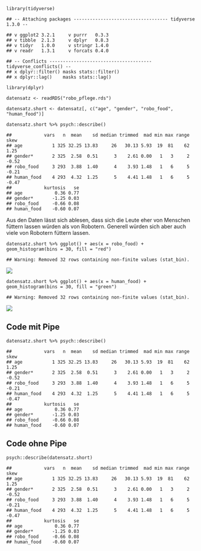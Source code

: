     library(tidyverse)

    ## -- Attaching packages ----------------------------------- tidyverse 1.3.0 --

    ## v ggplot2 3.2.1     v purrr   0.3.3
    ## v tibble  2.1.3     v dplyr   0.8.3
    ## v tidyr   1.0.0     v stringr 1.4.0
    ## v readr   1.3.1     v forcats 0.4.0

    ## -- Conflicts -------------------------------------- tidyverse_conflicts() --
    ## x dplyr::filter() masks stats::filter()
    ## x dplyr::lag()    masks stats::lag()

    library(dplyr)

    datensatz <- readRDS("robo_pflege.rds")

    datensatz.short <- datensatz[, c("age", "gender", "robo_food", "human_food")]

    datensatz.short %>% psych::describe()

    ##            vars   n  mean    sd median trimmed  mad min max range  skew
    ## age           1 325 32.25 13.83     26   30.13 5.93  19  81    62  1.25
    ## gender*       2 325  2.58  0.51      3    2.61 0.00   1   3     2 -0.52
    ## robo_food     3 293  3.88  1.40      4    3.93 1.48   1   6     5 -0.21
    ## human_food    4 293  4.32  1.25      5    4.41 1.48   1   6     5 -0.47
    ##            kurtosis   se
    ## age            0.36 0.77
    ## gender*       -1.25 0.03
    ## robo_food     -0.66 0.08
    ## human_food    -0.60 0.07

Aus den Daten lässt sich ablesen, dass sich die Leute eher von Menschen
füttern lassen würden als von Robotern. Generell würden sich aber auch
viele von Robotern füttern lassen.

    datensatz.short %>% ggplot() + aes(x = robo_food) + geom_histogram(bins = 30, fill = "red")

    ## Warning: Removed 32 rows containing non-finite values (stat_bin).

![](DS_KeverSommermann_files/figure-markdown_strict/unnamed-chunk-5-1.png)

    datensatz.short %>% ggplot() + aes(x = human_food) + geom_histogram(bins = 30, fill = "green")

    ## Warning: Removed 32 rows containing non-finite values (stat_bin).

![](DS_KeverSommermann_files/figure-markdown_strict/unnamed-chunk-6-1.png)

Code mit Pipe
-------------

    datensatz.short %>% psych::describe()

    ##            vars   n  mean    sd median trimmed  mad min max range  skew
    ## age           1 325 32.25 13.83     26   30.13 5.93  19  81    62  1.25
    ## gender*       2 325  2.58  0.51      3    2.61 0.00   1   3     2 -0.52
    ## robo_food     3 293  3.88  1.40      4    3.93 1.48   1   6     5 -0.21
    ## human_food    4 293  4.32  1.25      5    4.41 1.48   1   6     5 -0.47
    ##            kurtosis   se
    ## age            0.36 0.77
    ## gender*       -1.25 0.03
    ## robo_food     -0.66 0.08
    ## human_food    -0.60 0.07

Code ohne Pipe
--------------

    psych::describe(datensatz.short)

    ##            vars   n  mean    sd median trimmed  mad min max range  skew
    ## age           1 325 32.25 13.83     26   30.13 5.93  19  81    62  1.25
    ## gender*       2 325  2.58  0.51      3    2.61 0.00   1   3     2 -0.52
    ## robo_food     3 293  3.88  1.40      4    3.93 1.48   1   6     5 -0.21
    ## human_food    4 293  4.32  1.25      5    4.41 1.48   1   6     5 -0.47
    ##            kurtosis   se
    ## age            0.36 0.77
    ## gender*       -1.25 0.03
    ## robo_food     -0.66 0.08
    ## human_food    -0.60 0.07
